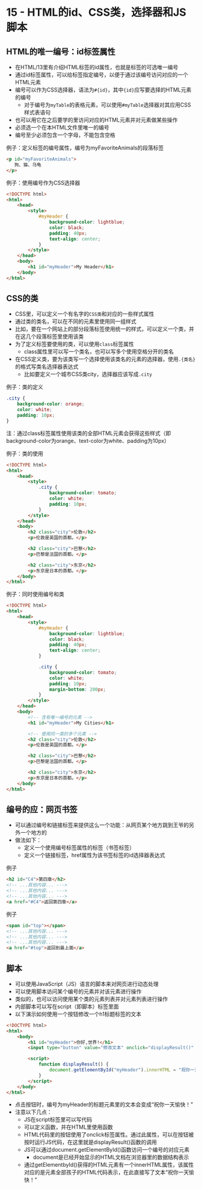 # 15 - HTML的id、CSS类，选择器和JS脚本

## HTML的唯一编号：id标签属性
- 在HTML/13里有介绍HTML标签的id属性，也就是标签的可选唯一编号
- 通过id标签属性，可以给标签指定编号，以便于通过该编号访问对应的一个HTML元素
- 编号可以作为CSS选择器，语法为`#{id}`，其中`{id}`应写要选择的HTML元素的编号
  - 对于编号为`myTable`的表格元素，可以使用`#myTable`选择器对其应用CSS样式表语句
- 也可以用它在之后要学的里访问对应的HTML元素并对元素做某些操作
- 必须选一个在本HTML文件里唯一的编号
- 编号至少必须包含一个字母，不能包含空格


例子：定义标签的编号属性，编号为myFavoriteAnimals的段落标签
```html
<p id="myFavoriteAnimals">
   狗、猫、乌龟
</p>
```

例子：使用编号作为CSS选择器
```html
<!DOCTYPE html>
<html>
    <head>
        <style>
            #myHeader {
                background-color: lightblue;
                color: black;
                padding: 40px;
                text-align: center;
            }
        </style>
    </head>
    <body>
        <h1 id="myHeader">My Header</h1>
    </body>
</html>
```

## CSS的类
- CSS里，可以定义一个有名字的`CSS类`和对应的一些样式属性
- 通过类的类名，可以在不同的元素里使用同一组样式
- 比如，要在一个网站上的部分段落标签使用统一的样式，可以定义一个类，并在这几个段落标签里使用该类
- 为了定义标签要使用的类，可以使用`class`标签属性
  - class属性里可以写一个类名，也可以写多个使用空格分开的类名
- 在CSS定义类，要为该类写一个选择使用该类名的元素的选择器，使用`.{类名}`的格式写类名选择器表达式
  - 比如要定义一个城市CSS类city，选择器应该写成`.city`

例子：类的定义
```css
.city {
    background-color: orange;
    color: white;
    padding: 10px;
}
```
注：通过class标签属性使用该类的全部HTML元素会获得这些样式（即background-color为orange、text-color为white、padding为10px）

例子：类的使用
```html
<!DOCTYPE html>
<html>
    <head>
        <style>
            .city {
                background-color: tomato;
                color: white;
                padding: 10px;
            }
        </style>
    </head>
    <body>
        <h2 class="city">伦敦</h2>
        <p>伦敦是英国的首都。</p>

        <h2 class="city">巴黎</h2>
        <p>巴黎是法国的首都。</p>

        <h2 class="city">东京</h2>
        <p>东京是日本的首都。</p>
    </body>
</html>
```

例子：同时使用编号和类
```html
<!DOCTYPE html>
<html>
    <head>
        <style>
            #myHeader {
                background-color: lightblue;
                color: black;
                padding: 40px;
                text-align: center;
            }

            .city {
                background-color: tomato;
                color: white;
                padding: 10px;
                margin-bottom: 200px;
            }
        </style>
    </head>
    <body>
        <!-- 含有唯一编号的元素 -->
        <h1 id="myHeader">My Cities</h1>

        <!-- 使用同一类的多个元素 -->
        <h2 class="city">伦敦</h2>
        <p>伦敦是英国的首都。</p>

        <h2 class="city">巴黎</h2>
        <p>巴黎是法国的首都。</p>

        <h2 class="city">东京</h2>
        <p>东京是日本的首都。</p>
    </body>
</html>
```

## 编号的应：网页书签
- 可以通过编号和链接标签来提供这么一个功能：从网页某个地方跳到王爷的另外一个地方的
- 做法如下：
  - 定义一个使用编号标签属性的标签（书签标签）
  - 定义一个链接标签，href属性为该书签标签的id选择器表达式

例子
```html
<h2 id="C4">第四章</h2>
<!-- ...其他内容... --->
<!-- ...其他内容... --->
<!-- ...其他内容... --->
<a href="#C4">返回第四章</a>
```

例子
```html
<span id="top"></span>
<!-- ...其他内容... --->
<!-- ...其他内容... --->
<!-- ...其他内容... --->
<a href="#top">返回到最上面</a>
```

## 脚本
- 可以使用JavaScript（JS）语言的脚本来对网页进行动态处理
- 可以使用脚本访问某个编号的元素并对该元素进行操作
- 类似的，也可以访问使用某个类的元素列表并对元素列表进行操作
- 内部脚本可以写在script（即脚本）标签里面
- 以下演示如何使用一个按钮修改一个h1标题标签的文本


```html
<!DOCTYPE html>
<html>
    <body>
        <h1 id="myHeader">你好,世界!</h1>
        <input type="button" value="修改文本" onclick="displayResult()" />

        <script>
            function displayResult() {
                document.getElementById("myHeader").innerHTML = "祝你一天愉快！";
            }
        </script>
    </body>
</html>
```

- 点击按钮时，编号为myHeader的标题元素里的文本会变成“祝你一天愉快！”
- 注意以下几点：
  - JS在script标签里可以写代码
  - 可以定义函数，并在HTML里使用函数
  - HTML代码里的按钮使用了onclick标签属性。通过此属性，可以在按钮被按时运行JS代码，在这里就是displayResult()函数的调用
  - JS可以通过document.getElementById()函数访问一个编号的对应元素
    - document是已经开始显示的HTML文档在浏览器里的数据结构表示
  - 通过getElementbyId()获得的HTML元素有一个innerHTML属性，该属性对应的是元素全部孩子的HTML代码表示，在此直接写了文本“祝你一天愉快！”
